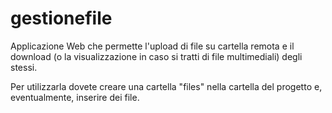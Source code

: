 # gestionefile
Applicazione Web che permette l'upload di file su cartella remota e il download (o la visualizzazione in caso si tratti di file multimediali) degli stessi. 

Per utilizzarla dovete creare una cartella "files" nella cartella del progetto e, eventualmente, inserire dei file.
